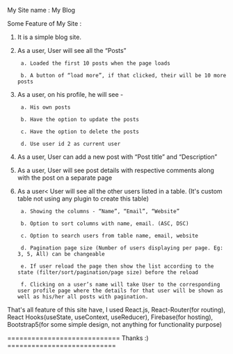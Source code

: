 
My Site name : My Blog

Some Feature of My Site :

1. It is a simple blog site.
2. As a user, User will see all the “Posts”

        a. Loaded the first 10 posts when the page loads

        b. A button of “load more”, if that clicked, their will be 10 more posts

2. As a user, on his profile, he will see -

        a. His own posts

        b. Have the option to update the posts

        c. Have the option to delete the posts

        d. Use user id 2 as current user

3. As a user, User can add a new post with “Post title” and “Description”
4. As a user, User will see post details with respective comments along with the post on a separate page
5. As a user< User will see all the other users listed in a table. (It's custom table not using any plugin to create this table)

        a. Showing the columns - “Name”, “Email”, “Website”

        b. Option to sort columns with name, email. (ASC, DSC)

        c. Option to search users from table name, email, website

        d. Pagination page size (Number of users displaying per page. Eg: 3, 5, All) can be changeable

        e. If user reload the page then show the list according to the state (filter/sort/pagination/page size) before the reload

        f. Clicking on a user’s name will take User to the corresponding user profile page where the details for that user will be shown as well as his/her all posts with pagination.



That's all feature of this site have, I used React.js, React-Router(for routing), React Hooks(useState, useContext, useReducer), Firebase(for hosting), Bootstrap5(for some simple design, not anything for functionality purpose)



============================ Thanks :) ===========================
